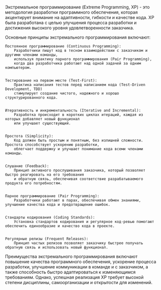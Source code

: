 Экстремальное программирование (Extreme Programming, XP) - это методология разработки программного обеспечения, 
которая акцентирует внимание на адаптивности, гибкости и качестве кода. 
XP была разработана с целью улучшения процесса разработки и достижения высокого уровня удовлетворенности заказчика.


Основные принципы экстремального программирования включают:

    Постоянное программирование (Continuous Programming):
        Разработчики пишут код в тесном взаимодействии с заказчиком и другими членами команды, 
        используя практику парного программирования (Pair Programming), 
        когда два разработчика работают над одной задачей за одним компьютером.


    Тестирование на первом месте (Test-First):
        Практика написания тестов перед написанием кода (Test-Driven Development, TDD) 
        стимулирует создание чистого, надежного и хорошо структурированного кода.


    Итеративность и инкрементальность (Iterative and Incremental):
        Разработка происходит в коротких циклах итераций, каждая из которых добавляет новый функционал 
        или улучшает существующий.


    Простота (Simplicity):
        Код должен быть простым и понятным, без излишней сложности. Простота способствует ускорению разработки, 
        облегчает поддержку и улучшает понимание кода всеми членами команды.


    Слушание (Feedback):
        Принцип активного прослушивания заказчика, который позволяет быстро реагировать на его требования 
        и обратную связь, обеспечивая соответствие разрабатываемого продукта его потребностям.


    Парное программирование (Pair Programming):
        Разработчики работают в парах, обеспечивая обмен знаниями, улучшение качества кода и предотвращение ошибок.


    Стандарты кодирования (Coding Standards):
        Установка стандартов кодирования и регулярное код-ревью помогают обеспечить единообразие и качество кода в проекте.


    Регулярные релизы (Frequent Releases):
        Принцип частых релизов позволяет заказчику быстрее получать обратную связь и использовать новый функционал.



Преимущества экстремального программирования включают повышение качества программного обеспечения, 
ускорение процесса разработки, улучшение коммуникации в команде и с заказчиком, 
а также способность быстро адаптироваться к изменяющимся требованиям. 
Однако, успешная реализация XP требует высокой степени дисциплины, самоорганизации и открытости для изменений.
